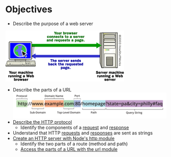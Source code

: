 # Objectives
- Describe the purpose of a web server  

![webserver-basic](./webserver-basic.gif)
- Describe the parts of a URL
![url-breakdown](./url-breakdown.png)
- [Describe the HTTP protocol](https://github.com/robhaj/http-protocol)
  - Identify the components of a [request](https://github.com/robhaj/http-protocol#http-request) and [response](https://github.com/robhaj/http-protocol#http-response)
- Understand that HTTP [requests](https://github.com/robhaj/http-protocol#http-request) and [responses](https://github.com/robhaj/http-protocol#http-response) are sent as strings
- [Create an HTTP server with Node's http module](https://github.com/robhaj/node-http-server)
  - Identify the two parts of a route (method and path)
  - [Access the parts of a URL with the url module](https://github.com/robhaj/node-url-module)

